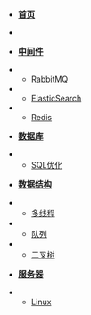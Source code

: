 <!-- docs/_sidebar.md -->

* [<span style="font-size: 15px; font-weight: bolder;">首页</span>](?id=java笔记)
* 
* [<span style="font-size: 15px; font-weight: bolder;">中间件</span>](tool/)
* * [RabbitMQ](tool/RabbitMQ.md)
* * [ElasticSearch](tool/ElasticSearch.md)
* * [Redis](tool/Redis.md)

* [<span style="font-size: 15px; font-weight: bolder;">数据库</span>](sql/)
* * [SQL优化](sql/SQL优化要点.md)


* [<span style="font-size: 15px; font-weight: bolder;">数据结构</span>](data_structure/)
* * [多线程](data_structure/多线程.md)
* * [队列](data_structure/队列.md)
* * [二叉树](data_structure/二叉树.md)


* [<span style="font-size: 15px; font-weight: bolder;">服务器</span>](server/)
* * [Linux](server/Linux.md)

[//]: # (* * [WeChat]&#40;server/web/WeChat.html&#41;)
